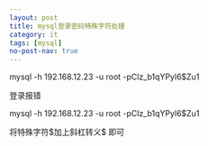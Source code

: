 ```yaml
---
layout: post
title: mysql登录密码特殊字符处理
category: it
tags: [mysql]
no-post-nav: true
---
```


mysql -h 192.168.12.23 -u root  -pClz_b1qYPyl6$Zu1

登录报错

mysql -h 192.168.12.23 -u root  -pClz_b1qYPyl6\$Zu1

将特殊字符$加上斜杠转义\$ 即可